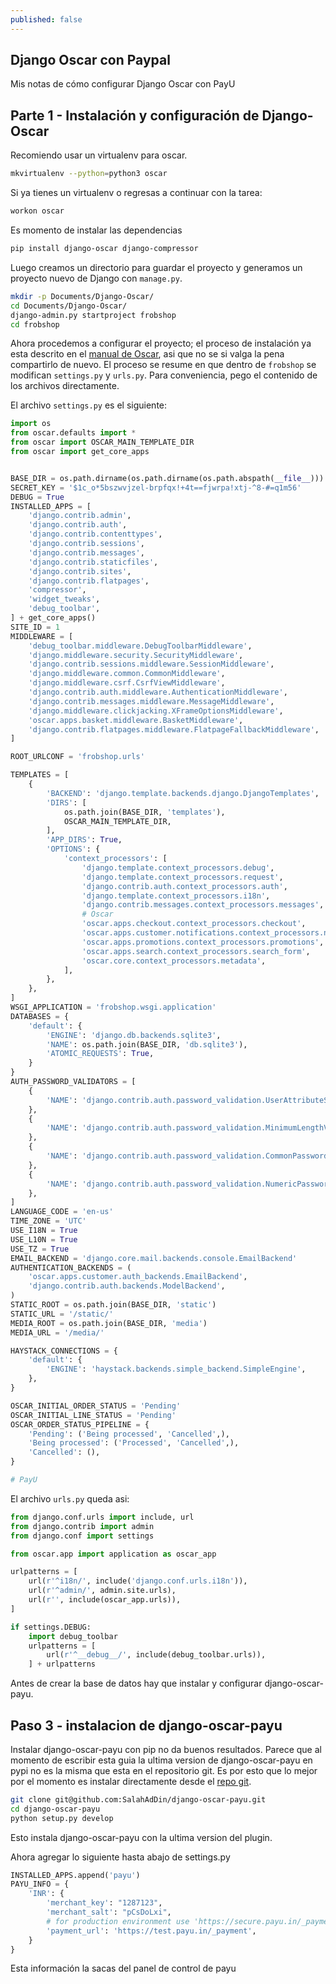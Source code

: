 ```yaml
---
published: false
---
```

## Django Oscar con Paypal

Mis notas de cómo configurar Django Oscar con PayU

## Parte 1 - Instalación y configuración de Django-Oscar

Recomiendo usar un virtualenv para oscar.

```bash
mkvirtualenv --python=python3 oscar
```

Si ya tienes un virtualenv o regresas a continuar con la tarea:

```bash
workon oscar
```

Es momento de instalar las dependencias

```bash
pip install django-oscar django-compressor
```

Luego creamos un directorio para guardar el proyecto y generamos un proyecto nuevo de Django con `manage.py`.

```bash
mkdir -p Documents/Django-Oscar/
cd Documents/Django-Oscar/
django-admin.py startproject frobshop
cd frobshop
```

Ahora procedemos a configurar el proyecto; el proceso de instalación ya esta descrito en el [manual de Oscar](https://django-oscar.readthedocs.io/en/releases-1.5/internals/getting_started.html#django-settings), asi que no se si valga la pena compartirlo de nuevo. El proceso se resume en que dentro de `frobshop` se modifican `settings.py` y `urls.py`. Para conveniencia, pego el contenido de los archivos directamente.

El archivo `settings.py` es el siguiente:

```python
import os
from oscar.defaults import *
from oscar import OSCAR_MAIN_TEMPLATE_DIR
from oscar import get_core_apps


BASE_DIR = os.path.dirname(os.path.dirname(os.path.abspath(__file__)))
SECRET_KEY = '$1c_o*5bszwvjzel-brpfqx!+4t==fjwrpa!xtj-^8-#=q1m56'
DEBUG = True
INSTALLED_APPS = [
    'django.contrib.admin',
    'django.contrib.auth',
    'django.contrib.contenttypes',
    'django.contrib.sessions',
    'django.contrib.messages',
    'django.contrib.staticfiles',
    'django.contrib.sites',
    'django.contrib.flatpages',
    'compressor',
    'widget_tweaks',
    'debug_toolbar',
] + get_core_apps()
SITE_ID = 1
MIDDLEWARE = [
    'debug_toolbar.middleware.DebugToolbarMiddleware',
    'django.middleware.security.SecurityMiddleware',
    'django.contrib.sessions.middleware.SessionMiddleware',
    'django.middleware.common.CommonMiddleware',
    'django.middleware.csrf.CsrfViewMiddleware',
    'django.contrib.auth.middleware.AuthenticationMiddleware',
    'django.contrib.messages.middleware.MessageMiddleware',
    'django.middleware.clickjacking.XFrameOptionsMiddleware',
    'oscar.apps.basket.middleware.BasketMiddleware',
    'django.contrib.flatpages.middleware.FlatpageFallbackMiddleware',
]

ROOT_URLCONF = 'frobshop.urls'

TEMPLATES = [
    {
        'BACKEND': 'django.template.backends.django.DjangoTemplates',
        'DIRS': [
            os.path.join(BASE_DIR, 'templates'),
            OSCAR_MAIN_TEMPLATE_DIR,
        ],
        'APP_DIRS': True,
        'OPTIONS': {
            'context_processors': [
                'django.template.context_processors.debug',
                'django.template.context_processors.request',
                'django.contrib.auth.context_processors.auth',
                'django.template.context_processors.i18n',
                'django.contrib.messages.context_processors.messages',
                # Oscar
                'oscar.apps.checkout.context_processors.checkout',
                'oscar.apps.customer.notifications.context_processors.notifications',
                'oscar.apps.promotions.context_processors.promotions',
                'oscar.apps.search.context_processors.search_form',
                'oscar.core.context_processors.metadata',
            ],
        },
    },
]
WSGI_APPLICATION = 'frobshop.wsgi.application'
DATABASES = {
    'default': {
        'ENGINE': 'django.db.backends.sqlite3',
        'NAME': os.path.join(BASE_DIR, 'db.sqlite3'),
        'ATOMIC_REQUESTS': True,
    }
}
AUTH_PASSWORD_VALIDATORS = [
    {
        'NAME': 'django.contrib.auth.password_validation.UserAttributeSimilarityValidator',
    },
    {
        'NAME': 'django.contrib.auth.password_validation.MinimumLengthValidator',
    },
    {
        'NAME': 'django.contrib.auth.password_validation.CommonPasswordValidator',
    },
    {
        'NAME': 'django.contrib.auth.password_validation.NumericPasswordValidator',
    },
]
LANGUAGE_CODE = 'en-us'
TIME_ZONE = 'UTC'
USE_I18N = True
USE_L10N = True
USE_TZ = True
EMAIL_BACKEND = 'django.core.mail.backends.console.EmailBackend'
AUTHENTICATION_BACKENDS = (
    'oscar.apps.customer.auth_backends.EmailBackend',
    'django.contrib.auth.backends.ModelBackend',
)
STATIC_ROOT = os.path.join(BASE_DIR, 'static')
STATIC_URL = '/static/'
MEDIA_ROOT = os.path.join(BASE_DIR, 'media')
MEDIA_URL = '/media/'

HAYSTACK_CONNECTIONS = {
    'default': {
        'ENGINE': 'haystack.backends.simple_backend.SimpleEngine',
    },
}

OSCAR_INITIAL_ORDER_STATUS = 'Pending'
OSCAR_INITIAL_LINE_STATUS = 'Pending'
OSCAR_ORDER_STATUS_PIPELINE = {
    'Pending': ('Being processed', 'Cancelled',),
    'Being processed': ('Processed', 'Cancelled',),
    'Cancelled': (),
}

# PayU

```

El archivo `urls.py` queda asi:

```python
from django.conf.urls import include, url
from django.contrib import admin
from django.conf import settings

from oscar.app import application as oscar_app

urlpatterns = [
    url(r'^i18n/', include('django.conf.urls.i18n')),
    url(r'^admin/', admin.site.urls),
    url(r'', include(oscar_app.urls)),
]

if settings.DEBUG:
    import debug_toolbar
    urlpatterns = [
        url(r'^__debug__/', include(debug_toolbar.urls)),
    ] + urlpatterns

```

Antes de crear la base de datos hay que instalar y configurar django-oscar-payu.


## Paso 3 - instalacion de django-oscar-payu

Instalar django-oscar-payu con pip no da buenos resultados. Parece que al momento de escribir esta guia la ultima version de django-oscar-payu en pypi no es la misma que esta en el repositorio git. Es por esto que lo mejor por el momento es instalar directamente desde el [repo git](https://github.com/SalahAdDin/django-oscar-payu/).

```bash
git clone git@github.com:SalahAdDin/django-oscar-payu.git
cd django-oscar-payu
python setup.py develop
```

Esto instala django-oscar-payu con la ultima version del plugin.

Ahora agregar lo siguiente hasta abajo de settings.py

```python
INSTALLED_APPS.append('payu')
PAYU_INFO = {
    'INR': {
        'merchant_key': "1287123",
        'merchant_salt': "pCsDoLxi",
        # for production environment use 'https://secure.payu.in/_payment'
        'payment_url': 'https://test.payu.in/_payment',
    }
}
```

Esta información la sacas del panel de control de payu
